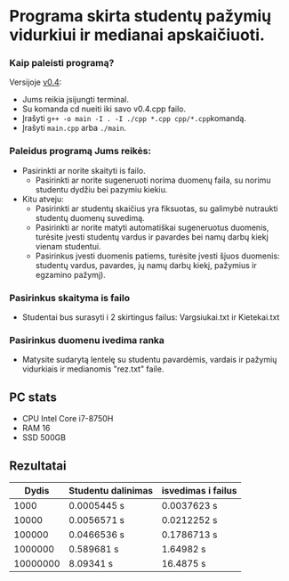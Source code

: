 ```

```

# Programa skirta studentų pažymių vidurkiui ir medianai apskaičiuoti.

### Kaip paleisti programą?<br>
Versijoje [v0.4](https://github.com/tomasjon1/Pazymiai/tree/v0.4):
- Jums reikia įsijungti terminal.
- Su komanda cd nueiti iki savo v0.4.cpp failo. 
- Įrašyti `g++ -o main -I . -I ./cpp *.cpp cpp/*.cpp`komandą.
- Įrašyti `main.cpp` arba `./main`.

### Paleidus programą Jums reikės:<br>
- Pasirinkti ar norite skaityti is failo.
  - Pasirinkti ar norite sugeneruoti norima duomenų faila, su norimu studentu dydžiu bei pazymiu kiekiu.
- Kitu atveju: 
  - Pasirinkti ar studentų skaičius yra fiksuotas, su galimybė nutraukti studentų   duomenų suvedimą.
  - Pasirinkti ar norite matyti automatiškai sugeneruotus duomenis, turėsite įvesti studentų vardus ir pavardes bei namų darbų kiekį vienam studentui.
  - Pasirinkus įvesti duomenis patiems, turėsite įvesti šįuos duomenis: studentų vardus, pavardes, jų namų darbų kiekį, pažymius ir egzamino pažymį).

### Pasirinkus skaityma is failo
- Studentai bus surasyti i 2 skirtingus failus: Vargsiukai.txt ir Kietekai.txt

### Pasirinkus duomenu ivedima ranka
- Matysite sudarytą lentelę su studentu pavardėmis, vardais ir pažymių vidurkiais ir medianomis "rez.txt" faile.

## PC stats
- CPU Intel Core i7-8750H
- RAM 16
- SSD 500GB

## Rezultatai

| Dydis  | Studentu dalinimas  | isvedimas i failus | 
| ------------- | ------------- | ------------- |
| 1000  | 0.0005445 s  | 0.0037623 s  |  
| 10000  |  0.0056571 s  | 0.0212252 s  |  
| 100000  |  0.0466536 s  | 0.1786713 s  |  
| 1000000  |  0.589681 s  | 1.64982 s  | 
| 10000000  |  8.09341 s  | 16.4875 s  |  

